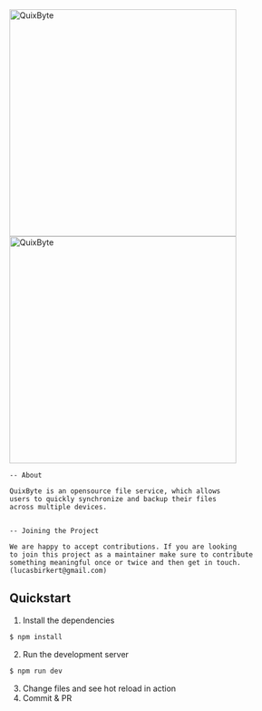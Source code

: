 <img src="https://raw.githubusercontent.com/qb-rs/.github/main/profile/quixbyte_full_light.svg#gh-dark-mode-only" alt="QuixByte" width="400px"/>
<img src="https://raw.githubusercontent.com/qb-rs/.github/main/profile/quixbyte_full.svg#gh-light-mode-only" alt="QuixByte" width="400px"/>

```
-- About

QuixByte is an opensource file service, which allows
users to quickly synchronize and backup their files
across multiple devices.


-- Joining the Project

We are happy to accept contributions. If you are looking
to join this project as a maintainer make sure to contribute
something meaningful once or twice and then get in touch.
(lucasbirkert@gmail.com)
```

## Quickstart

1. Install the dependencies
```sh
$ npm install
```
2. Run the development server
```sh
$ npm run dev
```
3. Change files and see hot reload in action
4. Commit & PR
